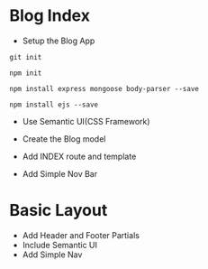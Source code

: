 # Blog Index

- Setup the Blog App

`git init`

`npm init`

`npm install express mongoose body-parser --save`

`npm install ejs --save`

- Use Semantic UI(CSS Framework)


- Create the Blog model
- Add INDEX route and template
- Add Simple Nov Bar

# Basic Layout

- Add Header and Footer Partials
- Include Semantic UI
- Add Simple Nav